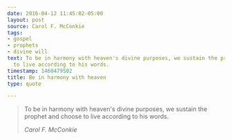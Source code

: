 ```yaml
---
date: 2016-04-12 11:45:02-05:00
layout: post
source: Carol F. McConkie
tags:
- gospel
- prophets
- divine will
text: To be in harmony with heaven's divine purposes, we sustain the prophet and choose
  to live according to his words.
timestamp: 1460479502
title: Be in harmony with heaven
type: quote

---
```

> To be in harmony with heaven's divine purposes, we sustain the prophet and choose to live according to his words.
> 
> <cite>Carol F. McConkie</cite>